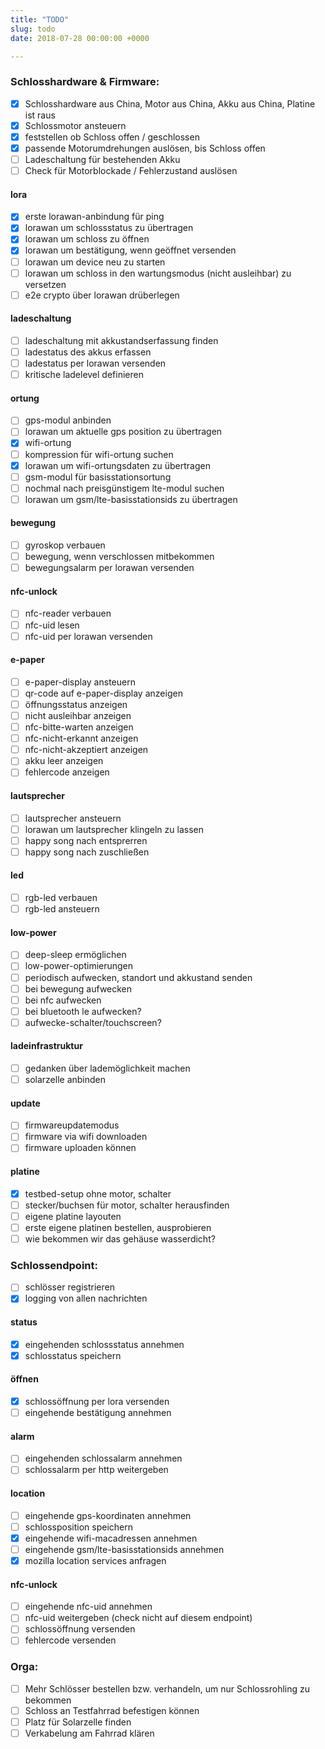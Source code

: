 ```yaml
---
title: "TODO"
slug: todo
date: 2018-07-28 00:00:00 +0000

---
```



### Schlosshardware & Firmware:

- [x] Schlosshardware aus China, Motor aus China, Akku aus China, Platine ist raus
- [x] Schlossmotor ansteuern
- [x] feststellen ob Schloss offen / geschlossen
- [x] passende Motorumdrehungen auslösen, bis Schloss offen
- [ ] Ladeschaltung für bestehenden Akku
- [ ] Check für Motorblockade / Fehlerzustand auslösen

#### lora
- [x] erste lorawan-anbindung für ping
- [x] lorawan um schlossstatus zu übertragen
- [x] lorawan um schloss zu öffnen
- [x] lorawan um bestätigung, wenn geöffnet versenden
- [ ] lorawan um device neu zu starten
- [ ] lorawan um schloss in den wartungsmodus (nicht ausleihbar) zu versetzen
- [ ] e2e crypto über lorawan drüberlegen

#### ladeschaltung
- [ ] ladeschaltung mit akkustandserfassung finden
- [ ] ladestatus des akkus erfassen
- [ ] ladestatus per lorawan versenden
- [ ] kritische ladelevel definieren

#### ortung
- [ ] gps-modul anbinden
- [ ] lorawan um aktuelle gps position zu übertragen
- [x] wifi-ortung
- [ ] kompression für wifi-ortung suchen
- [x] lorawan um wifi-ortungsdaten zu übertragen
- [ ] gsm-modul für basisstationsortung
- [ ] nochmal nach preisgünstigem lte-modul suchen
- [ ] lorawan um gsm/lte-basisstationsids zu übertragen

#### bewegung
- [ ] gyroskop verbauen
- [ ] bewegung, wenn verschlossen mitbekommen
- [ ] bewegungsalarm per lorawan versenden

#### nfc-unlock
- [ ] nfc-reader verbauen
- [ ] nfc-uid lesen
- [ ] nfc-uid per lorawan versenden

#### e-paper
- [ ] e-paper-display ansteuern
- [ ] qr-code auf e-paper-display anzeigen
- [ ] öffnungsstatus anzeigen
- [ ] nicht ausleihbar anzeigen
- [ ] nfc-bitte-warten anzeigen
- [ ] nfc-nicht-erkannt anzeigen
- [ ] nfc-nicht-akzeptiert anzeigen
- [ ] akku leer anzeigen
- [ ] fehlercode anzeigen

#### lautsprecher
- [ ] lautsprecher ansteuern
- [ ] lorawan um lautsprecher klingeln zu lassen
- [ ] happy song nach entsprerren
- [ ] happy song nach zuschließen

#### led
- [ ] rgb-led verbauen
- [ ] rgb-led ansteuern

#### low-power
- [ ] deep-sleep ermöglichen
- [ ] low-power-optimierungen
- [ ] periodisch aufwecken, standort und akkustand senden
- [ ] bei bewegung aufwecken
- [ ] bei nfc aufwecken
- [ ] bei bluetooth le aufwecken?
- [ ] aufwecke-schalter/touchscreen?

#### ladeinfrastruktur
- [ ] gedanken über lademöglichkeit machen
- [ ] solarzelle anbinden

#### update
- [ ] firmwareupdatemodus
- [ ] firmware via wifi downloaden
- [ ] firmware uploaden können

#### platine
- [x] testbed-setup ohne motor, schalter
- [ ] stecker/buchsen für motor, schalter herausfinden
- [ ] eigene platine layouten
- [ ] erste eigene platinen bestellen, ausprobieren
- [ ] wie bekommen wir das gehäuse wasserdicht?

### Schlossendpoint:

- [ ] schlösser registrieren
- [x] logging von allen nachrichten

#### status
- [x] eingehenden schlossstatus annehmen
- [x] schlosstatus speichern

#### öffnen
- [x] schlossöffnung per lora versenden
- [ ] eingehende bestätigung annehmen

#### alarm
- [ ] eingehenden schlossalarm annehmen
- [ ] schlossalarm per http weitergeben

#### location
- [ ] eingehende gps-koordinaten annehmen
- [ ] schlossposition speichern
- [x] eingehende wifi-macadressen annehmen
- [ ] eingehende gsm/lte-basisstationsids annehmen
- [x] mozilla location services anfragen

#### nfc-unlock
- [ ] eingehende nfc-uid annehmen
- [ ] nfc-uid weitergeben (check nicht auf diesem endpoint)
- [ ] schlossöffnung versenden
- [ ] fehlercode versenden

###  Orga:

- [ ] Mehr Schlösser bestellen bzw. verhandeln, um nur Schlossrohling zu bekommen
- [ ] Schloss an Testfahrrad befestigen können
- [ ] Platz für Solarzelle finden
- [ ] Verkabelung am Fahrrad klären
